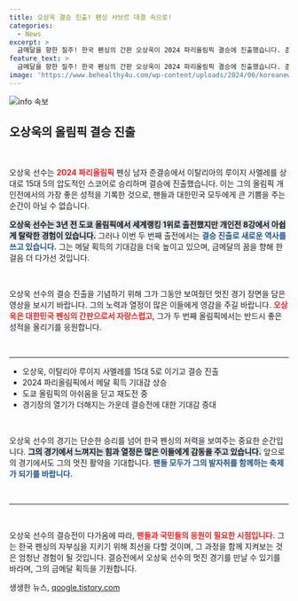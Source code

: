 ```yaml
---
title: 오상욱 결승 진출! 펜싱 사브르 대결 속으로!
categories:
  - News
excerpt: >
  금메달을 향한 질주! 한국 펜싱의 간판 오상욱이 2024 파리올림픽 결승에 진출했습니다. 준결승에서 이탈리아의 강적을 누른 그의 멋진 경기 장면을 지금 확인하세요!
feature_text: >
  금메달을 향한 질주! 한국 펜싱의 간판 오상욱이 2024 파리올림픽 결승에 진출했습니다. 준결승에서 이탈리아의 강적을 누른 그의 멋진 경기 장면을 지금 확인하세요!
image: 'https://www.behealthy4u.com/wp-content/uploads/2024/06/koreanews.jpg'
---
```


<p><img src="https://www.behealthy4u.com/wp-content/uploads/2024/06/koreanews.jpg" alt="info 속보" /></p>

<h2 data-ke-size="size26">오상욱의 올림픽 결승 진출</h2>

<p data-ke-size="size16">&nbsp;</p>

<p>오상욱 선수는 <b><span style="color: #ee2323;">2024 파리올림픽</span></b> 펜싱 남자 준결승에서 이탈리아의 루이지 사멜레를 상대로 15대 5의 압도적인 스코어로 승리하며 결승에 진출했습니다. 이는 그의 올림픽 개인전에서의 가장 좋은 성적을 기록한 것으로, 팬들과 대한민국 모두에게 큰 기쁨을 주는 순간이 아닐 수 없습니다. </p>

<p><b><span style="background-color: #21538527;">오상욱 선수는 3년 전 도쿄 올림픽에서 세계랭킹 1위로 출전했지만 개인전 8강에서 아쉽게 탈락한 경험이 있습니다.</span></b> 그러나 이번 두 번째 출전에서는 <b><span style="color: #1a5490;">결승 진출로 새로운 역사를 쓰고 있습니다.</span></b> 그는 메달 획득의 기대감을 더욱 높이고 있으며, 금메달의 꿈을 향해 한 걸음 더 다가선 것입니다.</p>

<p data-ke-size="size16">&nbsp;</p>

<p>오상욱 선수의 결승 진출을 기념하기 위해 그가 그동안 보여줬던 멋진 경기 장면을 담은 영상을 보시기 바랍니다. 그의 노력과 열정이 많은 이들에게 영감을 주길 바랍니다. <b><span style="color: #ee2323;">오상욱은 대한민국 펜싱의 간판으로서 자랑스럽고</span></b>, 그가 두 번째 올림픽에서는 반드시 좋은 성적을 올리기를 응원합니다.</p>

<p data-ke-size="size16">&nbsp;</p>

<hr>

<ul>
<li>오상욱, 이탈리아 루이지 사멜레를 15대 5로 이기고 결승 진출</li>
<li>2024 파리올림픽에서 메달 획득 기대감 상승</li>
<li>도쿄 올림픽의 아쉬움을 딛고 재도전 중</li>
<li>경기장의 열기가 더해지는 가운데 결승전에 대한 기대감 증대</li>
</ul>

<p data-ke-size="size16">&nbsp;</p>

<p>오상욱 선수의 경기는 단순한 승리를 넘어 한국 펜싱의 저력을 보여주는 중요한 순간입니다. <b><span style="background-color: #21538527;">그의 경기에서 느껴지는 힘과 열정은 많은 이들에게 감동을 주고 있습니다.</span></b> 앞으로의 경기에서도 그의 멋진 활약을 기대합니다. <b><span style="color: #1a5490;">팬들 모두가 그의 발자취를 함께하는 축제가 되기를 바랍니다.</span></b> </p>

<p data-ke-size="size16">&nbsp;</p>

<hr>

<p data-ke-size="size16">&nbsp;</p>

<p>오상욱 선수의 결승전이 다가옴에 따라, <b><span style="color: #ee2323;">팬들과 국민들의 응원이 필요한 시점입니다.</span></b> 그는 한국 펜싱의 자부심을 지키기 위해 최선을 다할 것이며, 그 과정을 함께 지켜보는 것은 엄청난 경험이 될 것입니다. 결승전에서 오상욱 선수의 멋진 경기를 만날 수 있기를 바라며, 그의 금메달 획득을 기원합니다.</p>
생생한 뉴스, <a href="https://qoogle.tistory.com" rel="dofollow">qoogle.tistory.com</a>


